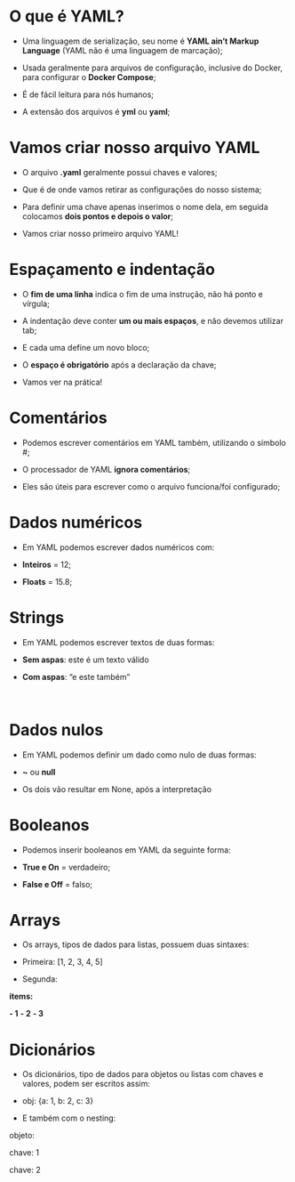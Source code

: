 # O que é YAML?​ #

* Uma linguagem de serialização, seu nome é **YAML ain’t Markup Language** (YAML não é uma linguagem de marcação);​

* Usada geralmente para arquivos de configuração, inclusive do Docker, para configurar o **Docker Compose**;​

* É de fácil leitura para nós humanos;​

* A extensão dos arquivos é **yml** ou **yaml**;​

# Vamos criar nosso arquivo YAML 

* O arquivo **.yaml** geralmente possui chaves e valores;​

* Que é de onde vamos retirar as configurações do nosso sistema;​

* Para definir uma chave apenas inserimos o nome dela, em seguida colocamos **dois pontos e depois o valor**;​

* Vamos criar nosso primeiro arquivo YAML!​


# Espaçamento e indentação #

* O **fim de uma linha** indica o fim de uma instrução, não há ponto e vírgula;​

* A indentação deve conter **um ou mais espaços**, e não devemos utilizar tab;​

* E cada uma define um novo bloco;​

* O **espaço é obrigatório** após a declaração da chave;​

* Vamos ver na prática!​

# Comentários​ #

* Podemos escrever comentários em YAML também, utilizando o símbolo #;​

* O processador de YAML **ignora comentários**;​

* Eles são úteis para escrever como o arquivo funciona/foi configurado;​

# Dados numéricos​ #

* Em YAML podemos escrever dados numéricos com:​

* **Inteiros** = 12;​

* **Floats** = 15.8;​

# Strings #

* Em YAML podemos escrever textos de duas formas:​

* **Sem aspas**: este é um texto válido​

* **Com aspas**: “e este também”​

​
# Dados nulos #

* Em YAML podemos definir um dado como nulo de duas formas:​

* **~** ou **null​**

* Os dois vão resultar em None, após a interpretação​

# Booleanos #

* Podemos inserir booleanos em YAML da seguinte forma:​

* **True e On** = verdadeiro;​

* **False e Off** = falso;​

# Arrays #

* Os arrays, tipos de dados para listas, possuem duas sintaxes:​

* Primeira: [1, 2, 3, 4, 5]​

* Segunda: 

**items:**

**- 1**
**- 2**
**- 3**

# Dicionários #

* Os dicionários, tipo de dados para objetos ou listas com chaves e valores, podem ser escritos assim:​

* obj: {a: 1, b: 2, c: 3}​

* E também com o nesting:​

objeto:​

chave: 1​

chave: 2​